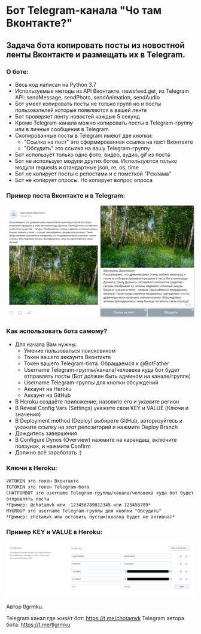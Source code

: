 # Бот Telegram-канала "Чо там Вконтакте?"

## Задача бота копировать посты из новостной ленты Вконтакте и размещать их в Telegram.

### О боте:
 - Весь код написан на Python 3.7
 - Используемые методы из API Вконтакте: newsfeed.get, из Telegram API: sendMessage, sendPhoto, sendAnimation, sendAudio
 - Бот умеет копировать посты не только групп но и посты пользователей которые появляются в вашей ленте
 - Бот проверяет ленту новостей каждые 5 секунд
 - Кроме Telegram-канала можно копировать посты в Telegram-группу или в личные сообщения в Telegram
 - Скопированные посты в Telegram имеют две кнопки:
 	- "Ссылка на пост" это сформированная ссылка на пост Вконтакте
	- "Обсудить" это ссылка на вашу Telegram-группу
 - Бот использует только одно фото, видео, аудио, gif из поста
 - Бот не использует модули других ботов. Используются только модули requests и стандартные json, re, os, time
 - Бот не копирует посты с репостами и с пометкой "Реклама"
 - Бот не копирует опросы. Но копирует вопрос опроса
 
### Пример поста Вконтакте и в Telegram:
![Пример поста Вконтакте и в Telegram](https://github.com/tlgrmku/chotamvk/raw/master/Image.PNG)

### Как использовать бота самому?
 - Для начала Вам нужны:
	- Умение пользоваться поисковиком
	- Токен вашего аккаунта Вконтакте
	- Токен вашего Telegram-бота. Обращаемся к @BotFather
	- Username Telegram-группы/канала/человека куда бот будет отправлять посты (Бот должен быть админом на канале/группе)
	- Username Telegram-группы для кнопки обсуждений
	- Аккаунт на Heroku
	- Аккаунт на GitHub
 - В Heroku создаёте приложение, назовите его и укажите регион
 - В Reveal Config Vars (Settings) укажите свои KEY и VALUE (Ключи и значения)
 - В Deployment method (Deploy) выбирете GitHub, авторизуйтесь и укажите ссылку на этот репозиторий и нажмите Deploy Branch
 - Дождитесь завершения
 - В Configure Dynos (Overview) нажмите на карандаш, включите ползунок, и нажмите Confirm
 - Должно всё заработать :)
 
### Ключи в Heroku:
	VKTOKEN это токен Вконтакте
	TGTOKEN это токен Telegram-бота
	CHATFORBOT это username Telegram-группы/канала/человека куда бот будет отправлять посты
	*Пример: @chotamvk или -123456789012345 или 123456789*
	MYGROUP это username Telegram-группы для кнопки "Обсудить"
	*Пример: chotamvk или оставить пустым(кнопка будет не активна)*
	
### Пример KEY и VALUE в Heroku:
![Пример KEY и VALUE](https://github.com/tlgrmku/chotamvk/raw/master/Image2.png)

Автор tlgrmku.

Telegram канал где живёт бот: https://t.me/chotamvk
Telegram автора бота: https://t.me/tlgrmku
